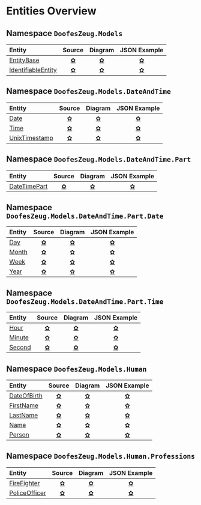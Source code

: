 ﻿# Entities Overview

## Namespace `DoofesZeug.Models`

|Entity|Source|Diagram|JSON Example|
|:-----|:----:|:-----:|:----------:|
|[EntityBase](./DoofesZeug.Models/EntityBase.md)|[&#x273F;](../../../DoofesZeug.Library/Src/Models/EntityBase.cs)|[&#x273F;](./DoofesZeug.Models/EntityBase.png)|[&#x273F;](./DoofesZeug.Models/EntityBase.json)|
|[IdentifiableEntity](./DoofesZeug.Models/IdentifiableEntity.md)|[&#x273F;](../../../DoofesZeug.Library/Src/Models/IdentifiableEntity.cs)|[&#x273F;](./DoofesZeug.Models/IdentifiableEntity.png)|[&#x273F;](./DoofesZeug.Models/IdentifiableEntity.json)|
## Namespace `DoofesZeug.Models.DateAndTime`

|Entity|Source|Diagram|JSON Example|
|:-----|:----:|:-----:|:----------:|
|[Date](./DoofesZeug.Models.DateAndTime/Date.md)|[&#x273F;](../../../DoofesZeug.Library/Src/Models/DateAndTime/Date.cs)|[&#x273F;](./DoofesZeug.Models.DateAndTime/Date.png)|[&#x273F;](./DoofesZeug.Models.DateAndTime/Date.json)|
|[Time](./DoofesZeug.Models.DateAndTime/Time.md)|[&#x273F;](../../../DoofesZeug.Library/Src/Models/DateAndTime/Time.cs)|[&#x273F;](./DoofesZeug.Models.DateAndTime/Time.png)|[&#x273F;](./DoofesZeug.Models.DateAndTime/Time.json)|
|[UnixTimestamp](./DoofesZeug.Models.DateAndTime/UnixTimestamp.md)|[&#x273F;](../../../DoofesZeug.Library/Src/Models/DateAndTime/UnixTimestamp.cs)|[&#x273F;](./DoofesZeug.Models.DateAndTime/UnixTimestamp.png)|[&#x273F;](./DoofesZeug.Models.DateAndTime/UnixTimestamp.json)|
## Namespace `DoofesZeug.Models.DateAndTime.Part`

|Entity|Source|Diagram|JSON Example|
|:-----|:----:|:-----:|:----------:|
|[DateTimePart](./DoofesZeug.Models.DateAndTime.Part/DateTimePart.md)|[&#x273F;](../../../DoofesZeug.Library/Src/Models/DateAndTime/Part/DateTimePart.cs)|[&#x273F;](./DoofesZeug.Models.DateAndTime.Part/DateTimePart.png)|[&#x273F;](./DoofesZeug.Models.DateAndTime.Part/DateTimePart.json)|
## Namespace `DoofesZeug.Models.DateAndTime.Part.Date`

|Entity|Source|Diagram|JSON Example|
|:-----|:----:|:-----:|:----------:|
|[Day](./DoofesZeug.Models.DateAndTime.Part.Date/Day.md)|[&#x273F;](../../../DoofesZeug.Library/Src/Models/DateAndTime/Part/Date/Day.cs)|[&#x273F;](./DoofesZeug.Models.DateAndTime.Part.Date/Day.png)|[&#x273F;](./DoofesZeug.Models.DateAndTime.Part.Date/Day.json)|
|[Month](./DoofesZeug.Models.DateAndTime.Part.Date/Month.md)|[&#x273F;](../../../DoofesZeug.Library/Src/Models/DateAndTime/Part/Date/Month.cs)|[&#x273F;](./DoofesZeug.Models.DateAndTime.Part.Date/Month.png)|[&#x273F;](./DoofesZeug.Models.DateAndTime.Part.Date/Month.json)|
|[Week](./DoofesZeug.Models.DateAndTime.Part.Date/Week.md)|[&#x273F;](../../../DoofesZeug.Library/Src/Models/DateAndTime/Part/Date/Week.cs)|[&#x273F;](./DoofesZeug.Models.DateAndTime.Part.Date/Week.png)|[&#x273F;](./DoofesZeug.Models.DateAndTime.Part.Date/Week.json)|
|[Year](./DoofesZeug.Models.DateAndTime.Part.Date/Year.md)|[&#x273F;](../../../DoofesZeug.Library/Src/Models/DateAndTime/Part/Date/Year.cs)|[&#x273F;](./DoofesZeug.Models.DateAndTime.Part.Date/Year.png)|[&#x273F;](./DoofesZeug.Models.DateAndTime.Part.Date/Year.json)|
## Namespace `DoofesZeug.Models.DateAndTime.Part.Time`

|Entity|Source|Diagram|JSON Example|
|:-----|:----:|:-----:|:----------:|
|[Hour](./DoofesZeug.Models.DateAndTime.Part.Time/Hour.md)|[&#x273F;](../../../DoofesZeug.Library/Src/Models/DateAndTime/Part/Time/Hour.cs)|[&#x273F;](./DoofesZeug.Models.DateAndTime.Part.Time/Hour.png)|[&#x273F;](./DoofesZeug.Models.DateAndTime.Part.Time/Hour.json)|
|[Minute](./DoofesZeug.Models.DateAndTime.Part.Time/Minute.md)|[&#x273F;](../../../DoofesZeug.Library/Src/Models/DateAndTime/Part/Time/Minute.cs)|[&#x273F;](./DoofesZeug.Models.DateAndTime.Part.Time/Minute.png)|[&#x273F;](./DoofesZeug.Models.DateAndTime.Part.Time/Minute.json)|
|[Second](./DoofesZeug.Models.DateAndTime.Part.Time/Second.md)|[&#x273F;](../../../DoofesZeug.Library/Src/Models/DateAndTime/Part/Time/Second.cs)|[&#x273F;](./DoofesZeug.Models.DateAndTime.Part.Time/Second.png)|[&#x273F;](./DoofesZeug.Models.DateAndTime.Part.Time/Second.json)|
## Namespace `DoofesZeug.Models.Human`

|Entity|Source|Diagram|JSON Example|
|:-----|:----:|:-----:|:----------:|
|[DateOfBirth](./DoofesZeug.Models.Human/DateOfBirth.md)|[&#x273F;](../../../DoofesZeug.Library/Src/Models/Human/DateOfBirth.cs)|[&#x273F;](./DoofesZeug.Models.Human/DateOfBirth.png)|[&#x273F;](./DoofesZeug.Models.Human/DateOfBirth.json)|
|[FirstName](./DoofesZeug.Models.Human/FirstName.md)|[&#x273F;](../../../DoofesZeug.Library/Src/Models/Human/FirstName.cs)|[&#x273F;](./DoofesZeug.Models.Human/FirstName.png)|[&#x273F;](./DoofesZeug.Models.Human/FirstName.json)|
|[LastName](./DoofesZeug.Models.Human/LastName.md)|[&#x273F;](../../../DoofesZeug.Library/Src/Models/Human/LastName.cs)|[&#x273F;](./DoofesZeug.Models.Human/LastName.png)|[&#x273F;](./DoofesZeug.Models.Human/LastName.json)|
|[Name](./DoofesZeug.Models.Human/Name.md)|[&#x273F;](../../../DoofesZeug.Library/Src/Models/Human/Name.cs)|[&#x273F;](./DoofesZeug.Models.Human/Name.png)|[&#x273F;](./DoofesZeug.Models.Human/Name.json)|
|[Person](./DoofesZeug.Models.Human/Person.md)|[&#x273F;](../../../DoofesZeug.Library/Src/Models/Human/Person.cs)|[&#x273F;](./DoofesZeug.Models.Human/Person.png)|[&#x273F;](./DoofesZeug.Models.Human/Person.json)|
## Namespace `DoofesZeug.Models.Human.Professions`

|Entity|Source|Diagram|JSON Example|
|:-----|:----:|:-----:|:----------:|
|[FireFighter](./DoofesZeug.Models.Human.Professions/FireFighter.md)|[&#x273F;](../../../DoofesZeug.Library/Src/Models/Human/Professions/FireFighter.cs)|[&#x273F;](./DoofesZeug.Models.Human.Professions/FireFighter.png)|[&#x273F;](./DoofesZeug.Models.Human.Professions/FireFighter.json)|
|[PoliceOfficer](./DoofesZeug.Models.Human.Professions/PoliceOfficer.md)|[&#x273F;](../../../DoofesZeug.Library/Src/Models/Human/Professions/PoliceOfficer.cs)|[&#x273F;](./DoofesZeug.Models.Human.Professions/PoliceOfficer.png)|[&#x273F;](./DoofesZeug.Models.Human.Professions/PoliceOfficer.json)|
